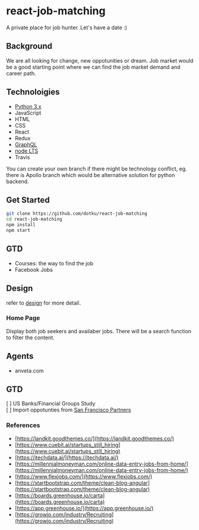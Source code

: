 # react-job-matching

A private place for job hunter. Let's have a date :)

## Background

We are all looking for change, new oppotunities or dream. Job market would be a
good starting point where we can find the job market demand and career path.

## Technoloigies

- [Python 3.x](https://www.python.org/downloads)
- JavaScript
- HTML
- CSS
- React
- Redux
- [GraphQL](https://graphql.org)
- [node LTS](https://nodejs.org/en)
- Travis

You can create your own branch if there might be technology conflict, eg. there
is Apollo branch which would be alternative solution for python backend.

## Get Started

```bash
git clone https://github.com/dotku/react-job-matching
cd react-job-matching
npm install
npm start
```

## GTD

- Courses: the way to find the job
- Facebook Jobs

## Design

refer to [design](DESIGN.md) for more detail.

### Home Page

Display both job seekers and availaber jobs. There will be a search function to
filter the content.

## Agents

- anveta.com

## GTD

[ ] US Banks/Financial Groups Study  
[ ] Import oppotunties from [San Francisco Partners](https://sfcitypartner.sfgov.org/pages/Events-BS3/partner-request/view-all-requests.aspx)

### References

- [https://landkit.goodthemes.co/](https://landkit.goodthemes.co/)
- [https://www.cuebit.ai/startups_still_hiring](https://www.cuebit.ai/startups_still_hiring)
- [https://itechdata.ai/](https://itechdata.ai/)
- [https://millennialmoneyman.com/online-data-entry-jobs-from-home/](https://millennialmoneyman.com/online-data-entry-jobs-from-home/)
- [https://www.flexjobs.com/](https://www.flexjobs.com/)
- [https://startbootstrap.com/theme/clean-blog-angular](https://startbootstrap.com/theme/clean-blog-angular)
- [https://boards.greenhouse.io/carta](https://boards.greenhouse.io/carta)
- [https://app.greenhouse.io/](https://app.greenhouse.io/)
- [https://growjo.com/industry/Recruiting](https://growjo.com/industry/Recruiting)
